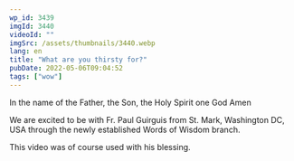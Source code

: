 ```yaml
---
wp_id: 3439
imgId: 3440
videoId: ""
imgSrc: /assets/thumbnails/3440.webp
lang: en
title: "What are you thirsty for?"
pubDate: 2022-05-06T09:04:52
tags: ["wow"]
---
```


<p>In the name of the Father, the Son, the Holy Spirit one God Amen </p>
<p>We are excited to be with Fr. Paul Guirguis from St. Mark, Washington DC, USA through the newly established Words of Wisdom branch.</p>
<p>This video was of course used with his blessing. </p>
